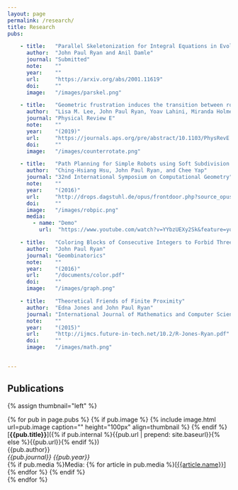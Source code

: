 ```yaml
---
layout: page
permalink: /research/
title: Research
pubs:

    - title:   "Parallel Skeletonization for Integral Equations in Evolving Multiply-Connected Domains"
      author:  "John Paul Ryan and Anil Damle"
      journal: "Submitted"
      note:    ""
      year:    ""
      url:     "https://arxiv.org/abs/2001.11619"
      doi:     ""
      image:   "/images/parskel.png"

    - title:   "Geometric frustration induces the transition between rotation and counterrotation in swirled granular media"
      author:  "Lisa M. Lee, John Paul Ryan, Yoav Lahini, Miranda Holmes-Cerfon, and Shmuel M. Rubinstein"
      journal: "Physical Review E"
      note:    ""
      year:    "(2019)"
      url:     "https://journals.aps.org/pre/abstract/10.1103/PhysRevE.100.012903"
      doi:     ""
      image:   "/images/counterrotate.png"

    - title:   "Path Planning for Simple Robots using Soft Subdivision Search"
      author:  "Ching-Hsiang Hsu, John Paul Ryan, and Chee Yap"
      journal: "32nd International Symposium on Computational Geometry"
      note:    ""
      year:    "(2016)"
      url:     "http://drops.dagstuhl.de/opus/frontdoor.php?source_opus=5960"
      doi:     ""
      image:   "/images/robpic.png"
      media:
        - name: "Demo"
          url:  "https://www.youtube.com/watch?v=YYbzUEXy2Sk&feature=youtu.be"

    - title:   "Coloring Blocks of Consecutive Integers to Forbid Three Distances"
      author:  "John Paul Ryan"
      journal: "Geombinatorics"
      note:    ""
      year:    "(2016)"
      url:     "/documents/color.pdf"
      doi:     ""
      image:   "/images/graph.png"

    - title:   "Theoretical Friends of Finite Proximity"
      author:  "Edna Jones and John Paul Ryan"
      journal: "International Journal of Mathematics and Computer Science"
      note:    ""
      year:    "(2015)"
      url:     "http://ijmcs.future-in-tech.net/10.2/R-Jones-Ryan.pdf"
      doi:     ""
      image:   "/images/math.png"

   
---
```


## Publications

{% assign thumbnail="left" %}

{% for pub in page.pubs %}
{% if pub.image %}
{% include image.html url=pub.image caption="" height="100px" align=thumbnail %}
{% endif %}
[**{{pub.title}}**]({% if pub.internal %}{{pub.url | prepend: site.baseurl}}{% else %}{{pub.url}}{% endif %})<br />
{{pub.author}}<br />
*{{pub.journal}}*
 *{{pub.year}}* <br />
{% if pub.media %}Media: {% for article in pub.media %}[[{{article.name}}]({{article.url}})]{% endfor %}
{% endif %}
 <br />
{% endfor %}

